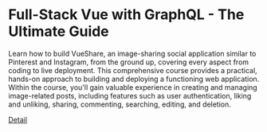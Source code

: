 # Full-Stack Vue with GraphQL - The Ultimate Guide

Learn how to build VueShare, an image-sharing social application similar to Pinterest and Instagram, from the ground up, covering every aspect from coding to live deployment. This comprehensive course provides a practical, hands-on approach to building and deploying a functioning web application. Within the course, you'll gain valuable experience in creating and managing image-related posts, including features such as user authentication, liking and unliking, sharing, commenting, searching, editing, and deletion. 

[Detail](https://eduitfree.com/courses/full-stack-vue-with-graphql-the-ultimate-guide)